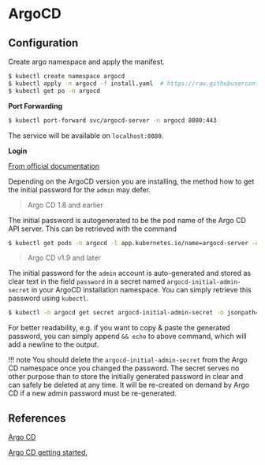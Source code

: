 # ArgoCD

## Configuration

Create argo namespace and apply the manifest.

```sh
$ kubectl create namespace argocd
$ kubectl apply -n argocd -f install.yaml  # https://raw.githubusercontent.com/argoproj/argo-cd/stable/manifests/install.yaml
$ kubectl get po -n argocd
```

**Port Forwarding**

```sh
$ kubectl port-forward svc/argocd-server -n argocd 8080:443
```

The service will be available on `localhost:8080`.

**Login**

[From official documentation](https://github.com/argoproj/argo-cd/blob/master/docs/getting_started.md)

Depending on the ArgoCD version you are installing, the method how to get the initial password for the `admin` may defer.

> Argo CD 1.8 and earlier

The initial password is autogenerated to be the pod name of the Argo CD API server. This can be retrieved with the command

```sh
$ kubectl get pods -n argocd -l app.kubernetes.io/name=argocd-server -o name | cut -d'/' -f 2
```

> Argo CD v1.9 and later

The initial password for the `admin` account is auto-generated and stored as clear text in the field `password` in a secret named `argocd-initial-admin-secret` in your ArgoCD installation namespace. You can simply retrieve this password using `kubectl`.

```sh
$ kubectl -n argocd get secret argocd-initial-admin-secret -o jsonpath="{.data.password}" | base64 -d
```

For better readability, e.g. if you want to copy & paste the generated password, you can simply append `&& echo` to above command, which will add a newline to
the output.

!!! note
    You should delete the `argocd-initial-admin-secret` from the Argo CD
    namespace once you changed the password. The secret serves no other
    purpose than to store the initially generated password in clear and can
    safely be deleted at any time. It will be re-created on demand by Argo CD
    if a new admin password must be re-generated.

## References

[Argo CD](https://argoproj.github.io/argo-cd/)

[Argo CD getting started.](https://github.com/argoproj/argo-cd/blob/master/docs/getting_started.md)
